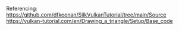Referencing:
https://github.com/dfkeenan/SilkVulkanTutorial/tree/main/Source
https://vulkan-tutorial.com/en/Drawing_a_triangle/Setup/Base_code